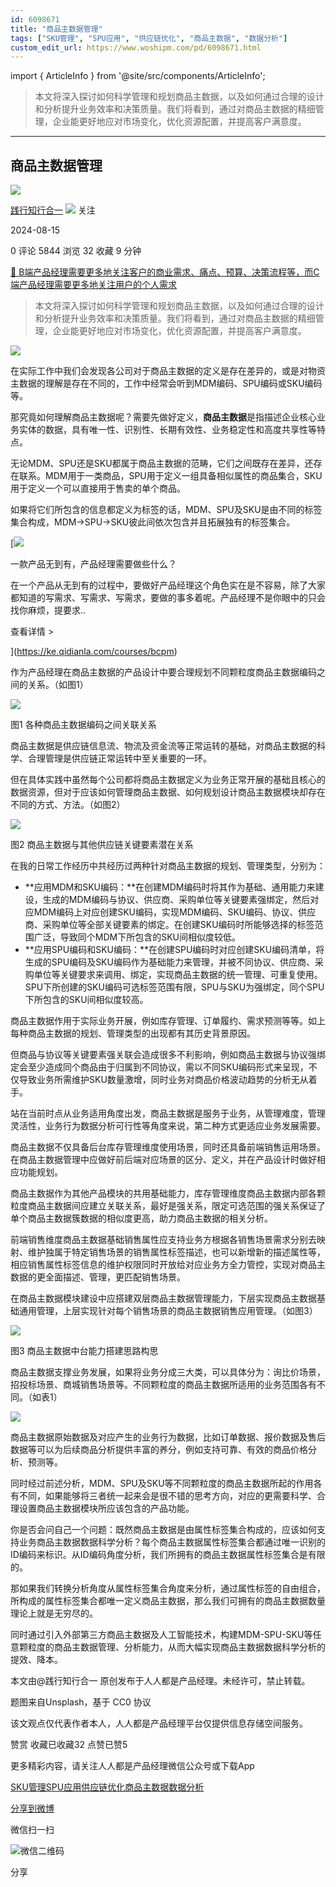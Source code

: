 ```yaml
---
id: 6098671
title: "商品主数据管理"
tags: ["SKU管理", "SPU应用", "供应链优化", "商品主数据", "数据分析"]
custom_edit_url: https://www.woshipm.com/pd/6098671.html
---
```

import { ArticleInfo } from '@site/src/components/ArticleInfo';

<ArticleInfo
    author="践行知行合一"
    authorLink="https://www.woshipm.com/u/1106232"
    published="2024-08-15"
    views={5844}
    comments={0}
    collects={32}
/>

> 本文将深入探讨如何科学管理和规划商品主数据，以及如何通过合理的设计和分析提升业务效率和决策质量。我们将看到，通过对商品主数据的精细管理，企业能更好地应对市场变化，优化资源配置，并提高客户满意度。

---

## 商品主数据管理

[![](https://static.woshipm.com/WX_U_202006_20200628164843_6389.jpg?imageView2/1/w/72/h/72/q/100)](https://www.woshipm.com/u/1106232)

[践行知行合一](https://www.woshipm.com/u/1106232) ![](https://static.woshipm.com/tag/1101_1@2x.png) 关注

2024-08-15

0 评论 5844 浏览 32 收藏 9 分钟

[🔗 B端产品经理需要更多地关注客户的商业需求、痛点、预算、决策流程等，而C端产品经理需要更多地关注用户的个人需求](https://ke.qidianla.com/courses/bcpm)

> 本文将深入探讨如何科学管理和规划商品主数据，以及如何通过合理的设计和分析提升业务效率和决策质量。我们将看到，通过对商品主数据的精细管理，企业能更好地应对市场变化，优化资源配置，并提高客户满意度。

![](https://image.woshipm.com/2023/04/13/e51f781a-d9ea-11ed-9d7a-00163e0b5ff3.jpg)

在实际工作中我们会发现各公司对于商品主数据的定义是存在差异的，或是对物资主数据的理解是存在不同的，工作中经常会听到MDM编码、SPU编码或SKU编码等。

那究竟如何理解商品主数据呢？需要先做好定义，**商品主数据**是指描述企业核心业务实体的数据，具有唯一性、识别性、长期有效性、业务稳定性和高度共享性等特点。

无论MDM、SPU还是SKU都属于商品主数据的范畴，它们之间既存在差异，还存在联系。MDM用于一类商品，SPU用于定义一组具备相似属性的商品集合，SKU用于定义一个可以直接用于售卖的单个商品。

如果将它们所包含的信息都定义为标签的话，MDM、SPU及SKU是由不同的标签集合构成，MDM->SPU->SKU彼此间依次包含并且拓展独有的标签集合。

[![](https://image.woshipm.com/2023/08/02/58dc678c-30e3-11ee-88e7-00163e0b5ff3.png)

一款产品无到有，产品经理需要做些什么？

在一个产品从无到有的过程中，要做好产品经理这个角色实在是不容易，除了大家都知道的写需求、写需求、写需求，要做的事多着呢。产品经理不是你眼中的只会找你麻烦，提要求..

查看详情 >

](https://ke.qidianla.com/courses/bcpm)

作为产品经理在商品主数据的产品设计中要合理规划不同颗粒度商品主数据编码之间的关系。（如图1）

![](https://image.woshipm.com/2024/08/14/c364048c-5a29-11ef-a08b-00163e0b5ff3.png)

图1 各种商品主数据编码之间关联关系

商品主数据是供应链信息流、物流及资金流等正常运转的基础，对商品主数据的科学、合理管理是供应链正常运转中至关重要的一环。

但在具体实践中虽然每个公司都将商品主数据定义为业务正常开展的基础且核心的数据资源，但对于应该如何管理商品主数据、如何规划设计商品主数据模块却存在不同的方式、方法。（如图2）

![](https://image.woshipm.com/2024/08/14/f3f0e4d0-5a29-11ef-bc67-00163e0b5ff3.png)

图2 商品主数据与其他供应链关键要素潜在关系

在我的日常工作经历中共经历过两种针对商品主数据的规划、管理类型，分别为：

*   **应用MDM和SKU编码：**在创建MDM编码时将其作为基础、通用能力来建设，生成的MDM编码与协议、供应商、采购单位等关键要素强绑定，然后对应MDM编码上对应创建SKU编码，实现MDM编码、SKU编码、协议、供应商、采购单位等全部关键要素的绑定。在创建SKU编码时所能够选择的标签范围广泛，导致同个MDM下所包含的SKU间相似度较低。
*   **应用SPU编码和SKU编码：**在创建SPU编码时对应创建SKU编码清单，将生成的SPU编码及SKU编码作为基础能力来管理，并被不同协议、供应商、采购单位等关键要求来调用、绑定，实现商品主数据的统一管理、可重复使用。SPU下所创建的SKU编码可选标签范围有限，SPU与SKU为强绑定，同个SPU下所包含的SKU间相似度较高。

商品主数据作用于实际业务开展，例如库存管理、订单履约、需求预测等等。如上每种商品主数据的规划、管理类型的出现都有其历史背景原因。

但商品与协议等关键要素强关联会造成很多不利影响，例如商品主数据与协议强绑定会至少造成同个商品由于归属到不同协议，需以不同SKU编码形式来呈现，不仅导致业务所需维护SKU数量激增，同时业务对商品价格波动趋势的分析无从着手。

站在当前时点从业务适用角度出发，商品主数据是服务于业务，从管理难度，管理灵活性，业务行为数据分析可行性等角度来说，第二种方式更适应业务发展需要。

商品主数据不仅具备后台库存管理维度使用场景，同时还具备前端销售运用场景。在商品主数据管理中应做好前后端对应场景的区分、定义，并在产品设计时做好相应功能规划。

商品主数据作为其他产品模块的共用基础能力，库存管理维度商品主数据内部各颗粒度商品主数据间应建立关联关系，最好是强关系，限定可选范围的强关系保证了单个商品主数据簇数据的相似度更高，助力商品主数据的相关分析。

前端销售维度商品主数据基础销售属性应支持业务方根据各销售场景需求分别去映射、维护独属于特定销售场景的销售属性标签描述，也可以新增新的描述属性等，相应销售属性标签信息的维护权限同时开放给对应业务方全力管控，实现对商品主数据的更全面描述、管理，更匹配销售场景。

在商品主数据模块建设中应搭建双层商品主数据管理能力，下层实现商品主数据基础通用管理，上层实现针对每个销售场景的商品主数据销售应用管理。（如图3）

![](https://image.woshipm.com/2024/08/14/3d035b98-5a44-11ef-9f36-00163e0b5ff3.png)

图3 商品主数据中台能力搭建思路构思

商品主数据支撑业务发展，如果将业务分成三大类，可以具体分为：询比价场景，招投标场景、商城销售场景等。不同颗粒度的商品主数据所适用的业务范围各有不同。（如表1）

![](https://image.woshipm.com/2024/08/14/2fc0c87c-5a2a-11ef-9f36-00163e0b5ff3.png)

商品主数据原始数据及对应产生的业务行为数据，比如订单数据、报价数据及售后数据等可以为后续商品分析提供丰富的养分，例如支持可靠、有效的商品价格分析、预测等。

同时经过前述分析，MDM、SPU及SKU等不同颗粒度的商品主数据所起的作用各有不同，如果能够将三者统一起来会是很不错的思考方向，对应的更需要科学、合理设置商品主数据模块所应该包含的产品功能。

你是否会问自己一个问题：既然商品主数据是由属性标签集合构成的，应该如何支持业务商品主数据数据科学分析？每个商品主数据属性标签集合都通过唯一识别的ID编码来标识。从ID编码角度分析，我们所拥有的商品主数据属性标签集合是有限的。

那如果我们转换分析角度从属性标签集合角度来分析，通过属性标签的自由组合，所构成的属性标签集合都唯一定义商品主数据，那么我们可拥有的商品主数据数量理论上就是无穷尽的。

同时通过引入外部第三方商品主数据及人工智能技术，构建MDM-SPU-SKU等任意颗粒度的商品主数据管理、分析能力，从而大幅实现商品主数据数据科学分析的提效、降本。

本文由@践行知行合一 原创发布于人人都是产品经理。未经许可，禁止转载。

题图来自Unsplash，基于 CC0 协议

该文观点仅代表作者本人，人人都是产品经理平台仅提供信息存储空间服务。

赞赏 收藏已收藏32 点赞已赞5

更多精彩内容，请关注人人都是产品经理微信公众号或下载App

[SKU管理](https://www.woshipm.com/tag/sku%e7%ae%a1%e7%90%86)[SPU应用](https://www.woshipm.com/tag/spu%e5%ba%94%e7%94%a8)[供应链优化](https://www.woshipm.com/tag/%e4%be%9b%e5%ba%94%e9%93%be%e4%bc%98%e5%8c%96)[商品主数据](https://www.woshipm.com/tag/%e5%95%86%e5%93%81%e4%b8%bb%e6%95%b0%e6%8d%ae)[数据分析](https://www.woshipm.com/tag/%e6%95%b0%e6%8d%ae%e5%88%86%e6%9e%90)

[分享到微博](https://service.weibo.com/share/share.php?appkey=2775287854&title=商品主数据管理&url=https://www.woshipm.com/pd/6098671.html&pic=https://image.woshipm.com/2023/04/13/e51f781a-d9ea-11ed-9d7a-00163e0b5ff3.jpg)

微信扫一扫

![微信二维码](https://api.pwmqr.com/qrcode/create/?url=https://www.woshipm.com/pd/6098671.html)

分享